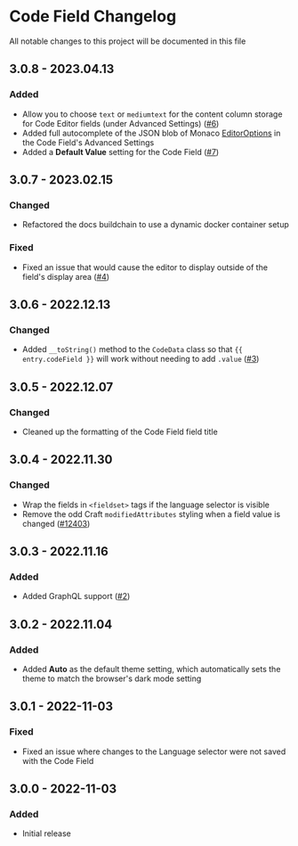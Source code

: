 # Code Field Changelog

All notable changes to this project will be documented in this file

## 3.0.8 - 2023.04.13
### Added
* Allow you to choose `text` or `mediumtext` for the content column storage for Code Editor fields (under Advanced Settings) ([#6](https://github.com/nystudio107/craft-code-field/issues/6))
* Added full autocomplete of the JSON blob of Monaco [EditorOptions](https://microsoft.github.io/monaco-editor/typedoc/interfaces/editor.IEditorOptions.html) in the Code Field's Advanced Settings
* Added a **Default Value** setting for the Code Field ([#7](https://github.com/nystudio107/craft-code-field/issues/7))

## 3.0.7 - 2023.02.15
### Changed
* Refactored the docs buildchain to use a dynamic docker container setup

### Fixed
* Fixed an issue that would cause the editor to display outside of the field's display area ([#4](https://github.com/nystudio107/craft-code-field/issues/4))

## 3.0.6 - 2022.12.13
### Changed
* Added `__toString()` method to the `CodeData` class so that `{{ entry.codeField }}` will work without needing to add `.value` ([#3](https://github.com/nystudio107/craft-code-field/issues/3))

## 3.0.5 - 2022.12.07
### Changed
* Cleaned up the formatting of the Code Field field title

## 3.0.4 - 2022.11.30
### Changed
* Wrap the fields in `<fieldset>` tags if the language selector is visible
* Remove the odd Craft `modifiedAttributes` styling when a field value is changed ([#12403](https://github.com/craftcms/cms/issues/12403))

## 3.0.3 - 2022.11.16
### Added
* Added GraphQL support ([#2](https://github.com/nystudio107/craft-code-field/issues/2))

## 3.0.2 - 2022.11.04
### Added
* Added **Auto** as the default theme setting, which automatically sets the theme to match the browser's dark mode setting

## 3.0.1 - 2022-11-03
### Fixed
* Fixed an issue where changes to the Language selector were not saved with the Code Field

## 3.0.0 - 2022-11-03
### Added
- Initial release
